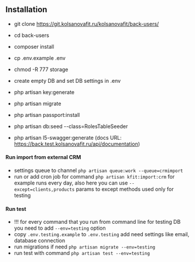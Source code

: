 ## Installation

- git clone https://git.kolsanovafit.ru/kolsanovafit/back-users/
- cd back-users
- composer install
- cp .env.example .env
- chmod -R 777 storage
- create empty DB and set DB settings in .env
- php artisan key:generate
- php artisan migrate
- php artisan passport:install

- php artisan db:seed --class=RolesTableSeeder
- php artisan l5-swagger:generate (docs URL: https://back.test.kolsanovafit.ru/api/documentation)

#### Run import from external CRM

- settings queue to channel ```php artisan queue:work --queue=crmimport```
- run or add cron job for command ```php artisan kfit:import:crm``` for example runs every day, also here you can use ```--except=clients,products``` params to except methods used only for testing

#### Run test
- !!! for every command that you run from command line for testing DB you need to add ```--env=testing``` option
- copy ```.env.testing.example``` to ```.env.testing``` add need settings like email, database connection
- run migrations if need ```php artisan migrate --env=testing```
- run test with command ```php artisan test --env=testing```
